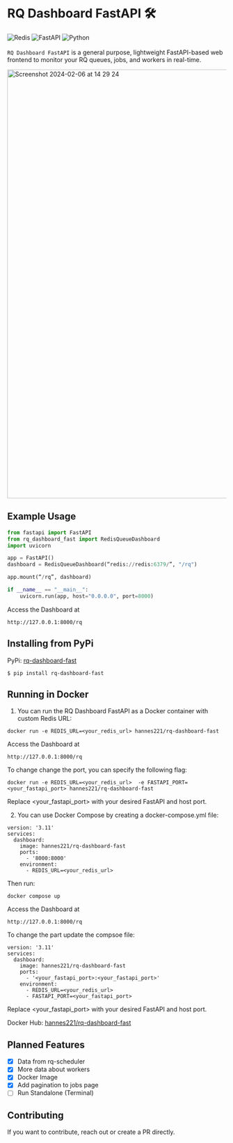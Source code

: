 # RQ Dashboard FastAPI <span>&#x1F6E0;</span>

![Redis](https://img.shields.io/badge/redis-%23DD0031.svg?style=for-the-badge&logo=redis&logoColor=white)
![FastAPI](https://img.shields.io/badge/FastAPI-005571?style=for-the-badge&logo=fastapi)
![Python](https://img.shields.io/badge/python-3670A0?style=for-the-badge&logo=python&logoColor=ffdd54)
<br />
<br />
`RQ Dashboard FastAPI` is a general purpose, lightweight FastAPI-based web frontend to monitor your RQ queues, jobs, and workers in real-time.

<img width="985" alt="Screenshot 2024-02-06 at 14 29 24" src="https://github.com/Hannes221/rq-dashboard-fast/assets/115920878/430c76b4-226a-43d2-9089-985a8e069ba5">

## Example Usage

```python
from fastapi import FastAPI
from rq_dashboard_fast import RedisQueueDashboard
import uvicorn

app = FastAPI()
dashboard = RedisQueueDashboard(“redis://redis:6379/”, "/rq")

app.mount(“/rq”, dashboard)

if __name__ == "__main__":
    uvicorn.run(app, host="0.0.0.0", port=8000)
```

Access the Dashboard at

```
http://127.0.0.1:8000/rq
```

## Installing from PyPi
PyPi: [rq-dashboard-fast](https://pypi.org/project/rq-dashboard-fast/)
```
$ pip install rq-dashboard-fast
```

## Running in Docker

1. You can run the RQ Dashboard FastAPI as a Docker container with custom Redis URL:

```
docker run -e REDIS_URL=<your_redis_url> hannes221/rq-dashboard-fast

```

Access the Dashboard at

```
http://127.0.0.1:8000/rq
```

To change change the port, you can specify the following flag:

```
docker run -e REDIS_URL=<your_redis_url>  -e FASTAPI_PORT=<your_fastapi_port> hannes221/rq-dashboard-fast
```

Replace <your_fastapi_port> with your desired FastAPI and host port.

2. You can use Docker Compose by creating a docker-compose.yml file:

```
version: '3.11'
services:
  dashboard:
    image: hannes221/rq-dashboard-fast
    ports:
      - '8000:8000'
    environment:
      - REDIS_URL=<your_redis_url>
```

Then run:

```
docker compose up
```

Access the Dashboard at

```
http://127.0.0.1:8000/rq
```

To change the part update the compsoe file:

```
version: '3.11'
services:
  dashboard:
    image: hannes221/rq-dashboard-fast
    ports:
      - '<your_fastapi_port>:<your_fastapi_port>'
    environment:
      - REDIS_URL=<your_redis_url>
      - FASTAPI_PORT=<your_fastapi_port>
```

Replace <your_fastapi_port> with your desired FastAPI and host port.

Docker Hub: [hannes221/rq-dashboard-fast](https://hub.docker.com/r/hannes221/rq-dashboard-fast)

## Planned Features

- [x] Data from rq-scheduler
- [x] More data about workers
- [x] Docker Image
- [x] Add pagination to jobs page
- [ ] Run Standalone (Terminal)

## Contributing

If you want to contribute, reach out or create a PR directly.
